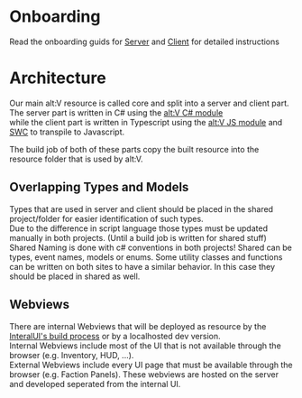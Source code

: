 ﻿# Onboarding
Read the onboarding guids for [Server](Server/Onboarding.md) and [Client](Client/Onboarding.md) for detailed instructions

# Architecture

Our main alt:V resource is called core and split into a server and client part.  
The server part is written in C# using the [alt:V C# module](https://github.com/FabianTerhorst/coreclr-module)  
while the client part is written in Typescript using the [alt:V JS module](https://github.com/altmp/altv-types)
and [SWC](https://swc.rs/) to transpile to Javascript.

The build job of both of these parts copy the built resource into the resource folder that is used by alt:V.

## Overlapping Types and Models

Types that are used in server and client should be placed in the shared project/folder for easier identification of such types.  
Due to the difference in script language those types must be updated manually in both projects. (Until a build job is written for shared stuff)  
Shared Naming is done with c# conventions in both projects!
Shared can be types, event names, models or enums. Some utility classes and functions can be written on both sites to have a similar behavior. 
In this case they should be placed in shared as well.

## Webviews

There are internal Webviews that will be deployed as resource by the [InteralUI's build process](https://github.com/RudelRP/InternalUI) or 
by a localhosted dev version.  
Internal Webviews include most of the UI that is not available through the browser (e.g. Inventory, HUD, ...).  
External Webviews include every UI page that must be available through the browser (e.g. Faction Panels). These webviews are hosted on the server
and developed seperated from the internal UI. 